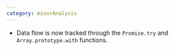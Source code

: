 ```yaml
---
category: minorAnalysis
---
```

* Data flow is now tracked through the `Promise.try` and `Array.prototype.with` functions.

